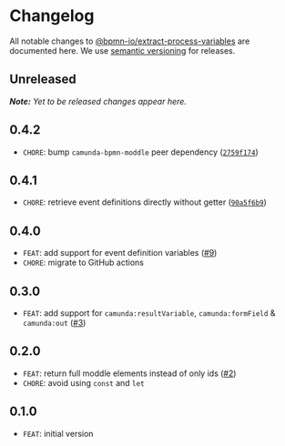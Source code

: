 # Changelog

All notable changes to [@bpmn-io/extract-process-variables](https://github.com/bpmn-io/extract-process-variables) are documented here. We use [semantic versioning](http://semver.org/) for releases.

## Unreleased

___Note:__ Yet to be released changes appear here._

## 0.4.2

* `CHORE`: bump `camunda-bpmn-moddle` peer dependency ([`2759f174`](https://github.com/bpmn-io/extract-process-variables/commit/2759f174c2790b93dd98e1688337000dbb61c61c))

## 0.4.1

* `CHORE`: retrieve event definitions directly without getter ([`90a5f6b9`](https://github.com/bpmn-io/extract-process-variables/commit/90a5f6b99d0ef9a79705b4b487d307e2667b38d4))

## 0.4.0

* `FEAT`: add support for event definition variables ([#9](https://github.com/bpmn-io/extract-process-variables/issues/9))
* `CHORE`: migrate to GitHub actions

## 0.3.0

* `FEAT`: add support for `camunda:resultVariable`, `camunda:formField` & `camunda:out` ([#3](https://github.com/bpmn-io/extract-process-variables/issues/3))

## 0.2.0

* `FEAT`: return full moddle elements instead of only ids ([#2](https://github.com/bpmn-io/extract-process-variables/pull/2))
* `CHORE`: avoid using `const` and `let`

## 0.1.0

* `FEAT`: initial version
